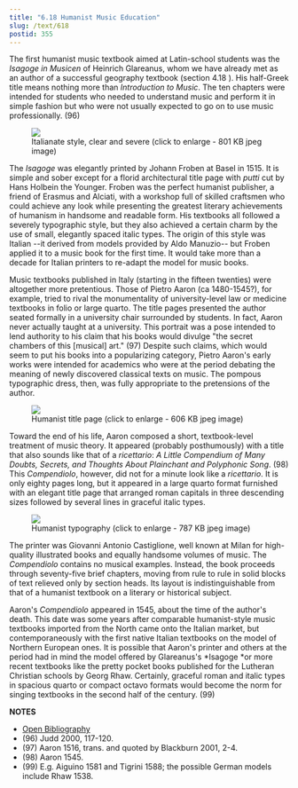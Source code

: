 ```yaml
---
title: "6.18 Humanist Music Education"
slug: /text/618
postid: 355
---
```

The first humanist music textbook aimed at Latin-school students was the *Isagoge in Musicen* of Heinrich Glareanus, whom we have already met as an author of a successful geography textbook (section 4.18 ). His half-Greek title means nothing more than *Introduction to Music*. The ten chapters were intended for students who needed to understand music and perform it in simple fashion but who were not usually expected to go on to use music professionally. (96)

<figure class="mkdn-figure">
    <div onClick="createLightbox('/images_full/6.00_Chapter_Six/Case-4A-1006-(Vault)-Sagoge-in-mvsicen-Henrici-Glarea,-pg.4v-5r.jpg','Italianate style, clear and severe (click to enlarge - 801 KB jpeg image)')" class="mkdn-image-link" id="lbimage">
    <img class="mkdn-image" src="/images_full/6.00_Chapter_Six/Case-4A-1006-(Vault)-Sagoge-in-mvsicen-Henrici-Glarea,-pg.4v-5r.jpg" />
    <figcaption class="mkdn-figcaption">Italianate style, clear and severe (click to enlarge - 801 KB jpeg image)</figcaption>
    </div>
</figure>

The *Isagoge* was elegantly printed by Johann Froben at Basel in 1515. It is simple and sober except for a florid architectural title page with *putti* cut by Hans Holbein the Younger. Froben was the perfect humanist publisher, a friend of Erasmus and Alciati, with a workshop full of skilled craftsmen who could achieve any look while presenting the greatest literary achievements of humanism in handsome and readable form. His textbooks all followed a severely typographic style, but they also achieved a certain charm by the use of small, elegantly spaced italic types. The origin of this style was Italian --it derived from models provided by Aldo Manuzio-- but Froben applied it to a music book for the first time. It would take more than a decade for Italian printers to re-adapt the model for music books.

Music textbooks published in Italy (starting in the fifteen twenties) were altogether more pretentious. Those of Pietro Aaron (ca 1480-1545?), for example, tried to rival the monumentality of university-level law or medicine textbooks in folio or large quarto. The title pages presented the author seated formally in a university chair surrounded by students. In fact, Aaron never actually taught at a university. This portrait was a pose intended to lend authority to his claim that his books would divulge "the secret chambers of this [musical] art." (97) Despite such claims, which would seem to put his books into a popularizing category, Pietro Aaron's early works were intended for academics who were at the period debating the meaning of newly discovered classical texts on music. The pompous typographic dress, then, was fully appropriate to the pretensions of the author.

<figure class="mkdn-figure">
    <div onClick="createLightbox('/images_full/6.00_Chapter_Six/Case-ML-171.A11-1546-(Vault)-Compendiolo-di-molti-dubbi,-segreti-et-sentenze,-title-page.jpg','Humanist title page (click to enlarge - 606 KB jpeg image)')" class="mkdn-image-link" id="lbimage">
    <img class="mkdn-image" src="/images_full/6.00_Chapter_Six/Case-ML-171.A11-1546-(Vault)-Compendiolo-di-molti-dubbi,-segreti-et-sentenze,-title-page.jpg" />
    <figcaption class="mkdn-figcaption">Humanist title page (click to enlarge - 606 KB jpeg image)</figcaption>
    </div>
</figure>

Toward the end of his life, Aaron composed a short, textbook-level treatment of music theory. It appeared (probably posthumously) with a title that also sounds like that of a *ricettario*: *A Little Compendium of Many Doubts, Secrets, and Thoughts About Plainchant and Polyphonic Song*. (98) This *Compendiolo*, however, did not for a minute look like a *ricettario*. It is only eighty pages long, but it appeared in a large quarto format furnished with an elegant title page that arranged roman capitals in three descending sizes followed by several lines in graceful italic types.

<figure class="mkdn-figure">
    <div onClick="createLightbox('/images_full/6.00_Chapter_Six/Case-ML-171.A11-1546-(Vault)-Compendiolo-di-molti-dubbi,-segreti-et-sentenze,-pg.36v-37r.jpg','Humanist typography (click to enlarge - 787 KB jpeg image)')" class="mkdn-image-link" id="lbimage">
    <img class="mkdn-image" src="/images_full/6.00_Chapter_Six/Case-ML-171.A11-1546-(Vault)-Compendiolo-di-molti-dubbi,-segreti-et-sentenze,-pg.36v-37r.jpg" />
    <figcaption class="mkdn-figcaption">Humanist typography (click to enlarge - 787 KB jpeg image)</figcaption>
    </div>
</figure>

The printer was Giovanni Antonio Castiglione, well known at Milan for high-quality illustrated books and equally handsome volumes of music. The *Compendiolo* contains no musical examples. Instead, the book proceeds through seventy-five brief chapters, moving from rule to rule in solid blocks of text relieved only by section heads. Its layout is indistinguishable from that of a humanist textbook on a literary or historical subject.

Aaron's *Compendiolo* appeared in 1545, about the time of the author's death. This date was some years after comparable humanist-style music textbooks imported from the North came onto the Italian market, but contemporaneously with the first native Italian textbooks on the model of Northern European ones. It is possible that Aaron's printer and others at the period had in mind the model offered by Glareanus's *Isagoge *or more recent textbooks like the pretty pocket books published for the Lutheran Christian schools by Georg Rhaw. Certainly, graceful roman and italic types in spacious quarto or compact octavo formats would become the norm for singing textbooks in the second half of the century. (99)

**NOTES**
* [Open Bibliography](/bibliography.pdf)
* (96) Judd 2000, 117-120.
* (97) Aaron 1516, trans. and quoted by Blackburn 2001, 2-4.
* (98) Aaron 1545.
* (99) E.g. Aiguino 1581 and Tigrini 1588; the possible German models include Rhaw 1538.
